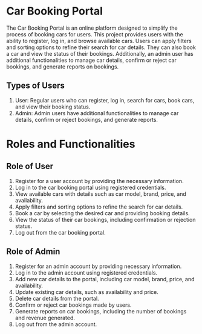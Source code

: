 # Car Booking Portal
The Car Booking Portal is an online platform designed to simplify the process of booking cars for users. This project provides users with the ability to register, log in, and browse available cars. Users can apply filters and sorting options to refine their search for car details. They can also book a car and view the status of their bookings. Additionally, an admin user has additional functionalities to manage car details, confirm or reject car bookings, and generate reports on bookings.
## Types of Users
1) User: Regular users who can register, log in, search for cars, book cars, and view their booking status.
2) Admin: Admin users have additional functionalities to manage car details, confirm or reject bookings, and generate reports.
# Roles and Functionalities
## Role of User
1) Register for a user account by providing the necessary information.
2) Log in to the car booking portal using registered credentials.
3) View available cars with details such as car model, brand, price, and availability.
4) Apply filters and sorting options to refine the search for car details.
5) Book a car by selecting the desired car and providing booking details.
6) View the status of their car bookings, including confirmation or rejection status.
7) Log out from the car booking portal.

## Role of Admin
1) Register for an admin account by providing necessary information.
2) Log in to the admin account using registered credentials.
3) Add new car details to the portal, including car model, brand, price, and availability.
4) Update existing car details, such as availability and price.
5) Delete car details from the portal.
6) Confirm or reject car bookings made by users.
7) Generate reports on car bookings, including the number of bookings and revenue generated.
8) Log out from the admin account.
